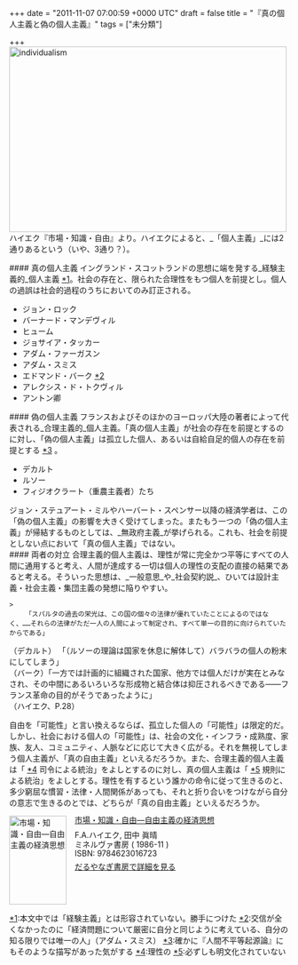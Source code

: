 
+++
date = "2011-11-07 07:00:59 +0000 UTC"
draft = false
title = "『真の個人主義と偽の個人主義』"
tags = ["未分類"]

+++
<a href="http://www.flickr.com/photos/misswashuu/2411783857/" title="individualism by MissWashuu, on Flickr"><img src="http://farm3.static.flickr.com/2227/2411783857_8b15e15910.jpg" width="500" height="334" alt="individualism"/></a>ハイエク『市場・知識・自由』より。ハイエクによると、_「個人主義」_には2通りあるという（いや、3通り？）。

<div class="section">
    #### 真の個人主義
    イングランド・スコットランドの思想に端を発する_経験主義的_個人主義 <a href="#f1" name="fn1" title="本文中では「経験主義」とは形容されていない。勝手につけた">*1</a>。社会の存在と、限られた合理性をもつ個人を前提とし。個人の過誤は社会的過程のうちにおいてのみ訂正される。

<ul>
<li>ジョン・ロック</li>
<li>バーナード・マンデヴィル</li>
<li>ヒューム</li>
<li>ジョサイア・タッカー</li>
<li>アダム・ファーガスン</li>
<li>アダム・スミス</li>
<li>エドマンド・バーク <a href="#f2" name="fn2" title="交信が全くなかったのに「経済問題について厳密に自分と同じように考えている、自分の知る限りでは唯一の人」（アダム・スミス）">*2</a></li>
<li>アレクシス・ド・トクヴィル</li>
<li>アントン卿</li>
</ul>
</div>
<div class="section">
    #### 偽の個人主義
    フランスおよびそのほかのヨーロッパ大陸の著者によって代表される_合理主義的_個人主義。「真の個人主義」が社会の存在を前提とするのに対し、「偽の個人主義」は孤立した個人、あるいは自給自足的個人の存在を前提とする <a href="#f3" name="fn3" title="確かに『人間不平等起源論』にもそのような描写があった気がする">*3</a> 。

<ul>
<li>デカルト</li>
<li>ルソー</li>
<li>フィジオクラート（重農主義者）たち</li>
</ul>ジョン・ステュアート・ミルやハーバート・スペンサー以降の経済学者は、この「偽の個人主義」の影響を大きく受けてしまった。またもう一つの「偽の個人主義」が帰結するものとしては、_無政府主義_が挙げられる。これも、社会を前提としない点において「真の個人主義」ではない。

</div>
<div class="section">
    #### 両者の対立
    合理主義的個人主義は、理性が常に完全かつ平等にすべての人間に通用すると考え、人間が達成する一切は個人の理性の支配の直接の結果であると考える。そういった思想は、_一般意思_や_社会契約説_、ひいては設計主義・社会主義・集団主義の発想に陥りやすい。

    >
        「スパルタの過去の栄光は、この国の個々の法律が優れていたことによるのではなく、……それらの法律がただ一人の人間によって制定され、すべて単一の目的に向けられていたからである」  
（デカルト） 「（ルソーの理論は国家を休息に解体して）バラバラの個人の粉末にしてしまう」  
（バーク）「一方では計画的に組織された国家、他方では個人だけが実在とみなされ、その中間にあるいろいろな形成物と結合体は抑圧されるべきである――フランス革命の目的がそうであったように」  
（ハイエク、P.28）

    
自由を「可能性」と言い換えるならば、孤立した個人の「可能性」は限定的だ。しかし、社会における個人の「可能性」は、社会の文化・インフラ・成熟度、家族、友人、コミュニティ、人脈などに応じて大きく広がる。それを無視してしまう個人主義が、「真の自由主義」といえるだろうか。また、合理主義的個人主義は「 <a href="#f4" name="fn4" title="理性の">*4</a> 司令による統治」をよしとするのに対し、真の個人主義は「 <a href="#f5" name="fn5" title="必ずしも明文化されていない">*5</a> 規則による統治」をよしとする。理性を有するという誰かの命令に従って生きるのと、多少窮屈な慣習・法律・人間関係があっても、それと折り合いをつけながら自分の意志で生きるのとでは、どちらが「真の自由主義」といえるだろうか。<div class="mm-middle" style="margin-bottom:0px;"><div class="mm-image" style="float:left;"><a href="http://www.amazon.co.jp/exec/obidos/ASIN/4623016722/bestylesnet-22/ref=nosim" target="_blank"><img src="http://ecx.images-amazon.com/images/I/41m6puMAG5L._SL160_.jpg" alt="市場・知識・自由―自由主義の経済思想" title="市場・知識・自由―自由主義の経済思想" width="103" height="160" border="0"/></a></div><div class="mm-content" style="float:left;margin-left:15px;line-height:120%"><div class="mm-title" style="line-height:120%"><a href="http://www.amazon.co.jp/exec/obidos/ASIN/4623016722/bestylesnet-22/ref=nosim" target="_blank">市場・知識・自由―自由主義の経済思想</a></div><div class="mm-detail" style="margin-top:10px;">F.A.ハイエク, 田中 眞晴<br/>ミネルヴァ書房 ( 1986-11 )<br/>ISBN: 9784623016723<br/><div style="margin:7px 0px"><a href="http://mediamarker.net/u/daruyanagi/?asin=4623016722" target="_blank">だるやなぎ書房で詳細を見る</a></div></div></div><div style="clear:left"></div></div>

</div><div class="footnote">
<a href="#fn1" name="f1" class="footnote-number">*1</a><span class="footnote-delimiter">:</span><span class="footnote-text">本文中では「経験主義」とは形容されていない。勝手につけた</span>
<a href="#fn2" name="f2" class="footnote-number">*2</a><span class="footnote-delimiter">:</span><span class="footnote-text">交信が全くなかったのに「経済問題について厳密に自分と同じように考えている、自分の知る限りでは唯一の人」（アダム・スミス）</span>
<a href="#fn3" name="f3" class="footnote-number">*3</a><span class="footnote-delimiter">:</span><span class="footnote-text">確かに『人間不平等起源論』にもそのような描写があった気がする</span>
<a href="#fn4" name="f4" class="footnote-number">*4</a><span class="footnote-delimiter">:</span><span class="footnote-text">理性の</span>
<a href="#fn5" name="f5" class="footnote-number">*5</a><span class="footnote-delimiter">:</span><span class="footnote-text">必ずしも明文化されていない</span>
</div>

